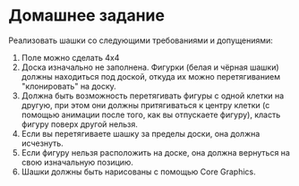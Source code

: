 # Домашнее задание

Реализовать шашки со следующими требованиями и допущениями:
1. Поле можно сделать 4x4
2. Доска изначально не заполнена. Фигурки (белая и чёрная шашки) должны находиться под доской, откуда их можно перетягиванием "клонировать" на доску.
3. Должна быть возможность перетягивать фигуры с одной клетки на другую, при этом они должны притягиваться к центру клетки (с помощью анимации после того, как вы отпускаете фигуру), класть фигуру поверх другой нельзя.
4. Если вы перетягиваете шашку за пределы доски, она должна исчезнуть.
5. Если фигуру нельзя расположить на доске, она должна вернуться на свою изначальную позицию.
6. Шашки должны быть нарисованы с помощью Core Graphics.
